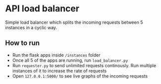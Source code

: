 # API load balancer

Simple load balancer which splits the incoming requests between 5 instances in a cyclic way.

## How to run

- Run the flask apps inside ``/instances`` folder
- Once all 5 of the apps are running, run ``load_balancer.py``
- Run ``requester.py`` to send unlimited requests continously. Run multiple instances of it to increase the rate of requests
- Open ``127.0.0.1:5000/`` to see live graphs of the incoming requests
